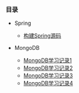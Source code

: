 ### 目录
* Spring
	
	* [构建Spring源码](/Spring/1.build-spring-source) 
	
	  

* MongoDB
	* [MongoDB学习记录1](/MongoDB/mongo-note1)
	* [MongoDB学习记录2](/MongoDB/mongo-note2)
	* [MongoDB学习记录3](/MongoDB/mongo-note3)
	* [MongoDB学习记录4](/MongoDB/mongo-note4)

